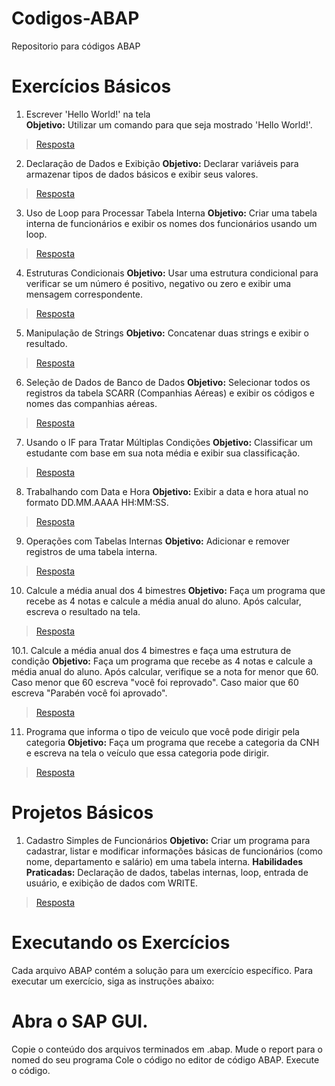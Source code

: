# Codigos-ABAP
Repositorio para códigos ABAP

# Exercícios Básicos

1. Escrever 'Hello World!' na tela  
**Objetivo:** Utilizar um comando para que seja mostrado 'Hello World!'.
> [Resposta](https://github.com/Kaneki515/ABAP/blob/main/Exerc%C3%ADcios%20B%C3%A1sicos/Ex0.abap)

2. Declaração de Dados e Exibição
**Objetivo:** Declarar variáveis para armazenar tipos de dados básicos e exibir seus valores.
> [Resposta](https://github.com/Kaneki515/ABAP/blob/main/Exerc%C3%ADcios%20B%C3%A1sicos/Ex1.abap)

3. Uso de Loop para Processar Tabela Interna
**Objetivo:** Criar uma tabela interna de funcionários e exibir os nomes dos funcionários usando um loop.
> [Resposta](https://github.com/Kaneki515/ABAP/blob/main/Exerc%C3%ADcios%20B%C3%A1sicos/Ex2.abap)

4. Estruturas Condicionais
**Objetivo:** Usar uma estrutura condicional para verificar se um número é positivo, negativo ou zero e exibir uma mensagem correspondente.
> [Resposta](https://github.com/Kaneki515/ABAP/blob/main/Exerc%C3%ADcios%20B%C3%A1sicos/Ex3.abap)

5. Manipulação de Strings
**Objetivo:** Concatenar duas strings e exibir o resultado.
> [Resposta](https://github.com/Kaneki515/ABAP/blob/main/Exerc%C3%ADcios%20B%C3%A1sicos/Ex4.abap)

6. Seleção de Dados de Banco de Dados
**Objetivo:** Selecionar todos os registros da tabela SCARR (Companhias Aéreas) e exibir os códigos e nomes das companhias aéreas.
> [Resposta](https://github.com/Kaneki515/ABAP/blob/main/Exerc%C3%ADcios%20B%C3%A1sicos/Ex5.abap)

7. Usando o IF para Tratar Múltiplas Condições
**Objetivo:** Classificar um estudante com base em sua nota média e exibir sua classificação.
> [Resposta](https://github.com/Kaneki515/ABAP/blob/main/Exerc%C3%ADcios%20B%C3%A1sicos/Ex6.abap)

8. Trabalhando com Data e Hora
**Objetivo:** Exibir a data e hora atual no formato DD.MM.AAAA HH:MM:SS.
> [Resposta](https://github.com/Kaneki515/ABAP/blob/main/Exerc%C3%ADcios%20B%C3%A1sicos/Ex7.abap)

9. Operações com Tabelas Internas
**Objetivo:** Adicionar e remover registros de uma tabela interna.
> [Resposta](https://github.com/Kaneki515/ABAP/blob/main/Exerc%C3%ADcios%20B%C3%A1sicos/Ex8.abap)

10. Calcule a média anual dos 4 bimestres
  **Objetivo:** Faça um programa que recebe as 4 notas e calcule a média anual do aluno. Após calcular, escreva o resultado na tela.
  > [Resposta](https://github.com/Kaneki515/ABAP/blob/main/Exerc%C3%ADcios%20B%C3%A1sicos/Ex9.abap)

10.1. Calcule a média anual dos 4 bimestres e faça uma estrutura de condição
**Objetivo:** Faça um programa que recebe as 4 notas e calcule a média anual do aluno. Após calcular, verifique se a nota for menor que 60. Caso menor que 60 escreva "você foi reprovado". Caso maior que 60 escreva "Parabén você foi aprovado".
> [Resposta](https://github.com/Kaneki515/ABAP/blob/main/Exerc%C3%ADcios%20B%C3%A1sicos/Ex9.abap)

11.  Programa que informa o tipo de veiculo que você pode dirigir pela categoria
**Objetivo:** Faça um programa que recebe a categoria da CNH e escreva na tela o veículo que essa categoria pode dirigir.
> [Resposta](https://github.com/Kaneki515/ABAP/blob/main/Exerc%C3%ADcios%20B%C3%A1sicos/Ex10.abap)

# Projetos Básicos

1. Cadastro Simples de Funcionários
 **Objetivo:** Criar um programa para cadastrar, listar e modificar informações básicas de funcionários (como nome, departamento e salário) em uma tabela interna.
**Habilidades Praticadas:** Declaração de dados, tabelas internas, loop, entrada de usuário, e exibição de dados com WRITE.
> [Resposta](https://github.com/Kaneki515/ABAP/blob/main/Projetos%20B%C3%A1sicos/Projeto-1.abap)

# Executando os Exercícios
Cada arquivo ABAP contém a solução para um exercício específico. Para executar um exercício, siga as instruções abaixo:

# Abra o SAP GUI.
Copie o conteúdo dos arquivos terminados em .abap.
Mude o report para o nomed do seu programa
Cole o código no editor de código ABAP.
Execute o código.